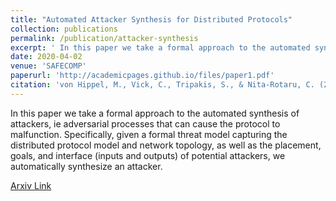 ```yaml
---
title: "Automated Attacker Synthesis for Distributed Protocols"
collection: publications
permalink: /publication/attacker-synthesis
excerpt: ' In this paper we take a formal approach to the automated synthesis of attackers, ie adversarial processes that can cause the protocol to malfunction. Specifically, given a formal threat model capturing the distributed protocol model and network topology, as well as the placement, goals, and interface (inputs and outputs) of potential attackers, we automatically synthesize an attacker.'
date: 2020-04-02
venue: 'SAFECOMP'
paperurl: 'http://academicpages.github.io/files/paper1.pdf'
citation: 'von Hippel, M., Vick, C., Tripakis, S., & Nita-Rotaru, C. (2020). Automated Attacker Synthesis for Distributed Protocols. arXiv preprint arXiv:2004.01220.'
---
```

In this paper we take a formal approach to the automated synthesis of attackers, ie adversarial processes that can cause the protocol to malfunction. Specifically, given a formal threat model capturing the distributed protocol model and network topology, as well as the placement, goals, and interface (inputs and outputs) of potential attackers, we automatically synthesize an attacker.

[Arxiv Link](https://arxiv.org/abs/2004.01220)
